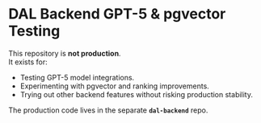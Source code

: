 # DAL Backend GPT-5 & pgvector Testing

This repository is **not production**.  
It exists for:
- Testing GPT-5 model integrations.
- Experimenting with pgvector and ranking improvements.
- Trying out other backend features without risking production stability.

The production code lives in the separate **`dal-backend`** repo.
